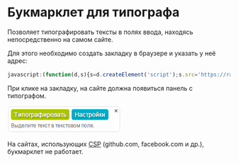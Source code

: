 Букмарклет для типографа
===========

Позволяет типографировать тексты в полях ввода, находясь непосредственно на самом сайте.

Для этого необходимо создать закладку в браузере и указать у неё адрес:
```js
javascript:(function(d,s){s=d.createElement('script');s.src='https://rawgit.com/typograf/bookmarklet/master/inside.js';d.body.appendChild(s)})(document);
```

При клике на закладку, на сайте должна появиться панель с типографом.

![Panel](https://raw.githubusercontent.com/typograf/bookmarklet/master/test/panel.png)

На сайтах, использующих [CSP](https://developer.mozilla.org/en-US/docs/Web/Security/CSP) (github.com, facebook.com и др.), букмарклет не работает.
